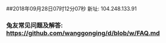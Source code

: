 ##2018年09月28日07时12分07秒 新址: 104.248.133.91
### 兔友常见问题及解答: https://github.com/wanggonging/d/blob/w/FAQ.md
